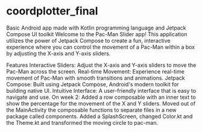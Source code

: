 # coordplotter_final
Basic Android app made with Kotlin programming language and Jetpack Compose UI toolkit
Welcome to the Pac-Man Slider app! This application utilizes the power of Jetpack Compose to create a fun, 
interactive experience where you can control the movement of a Pac-Man within a box by adjusting the X-axis 
and Y-axis sliders.

Features
Interactive Sliders: Adjust the X-axis and Y-axis sliders to move the Pac-Man across the screen.
Real-time Movement: Experience real-time movement of Pac-Man with smooth transitions and animations.
Jetpack Compose: Built using Jetpack Compose, Android's modern toolkit for building native UI.
Intuitive Interface: A user-friendly interface that is easy to navigate and use.
On week 2: Added a row composable with an inner text to show the percentage for the movement of the X and Y 
sliders. Moved out of the MainActivity the composable functions to separate files in a new package called 
components. Added a SplashScreen, changed Color.kt and the Theme.kt and transformed the moving circle to 
pac-man.
